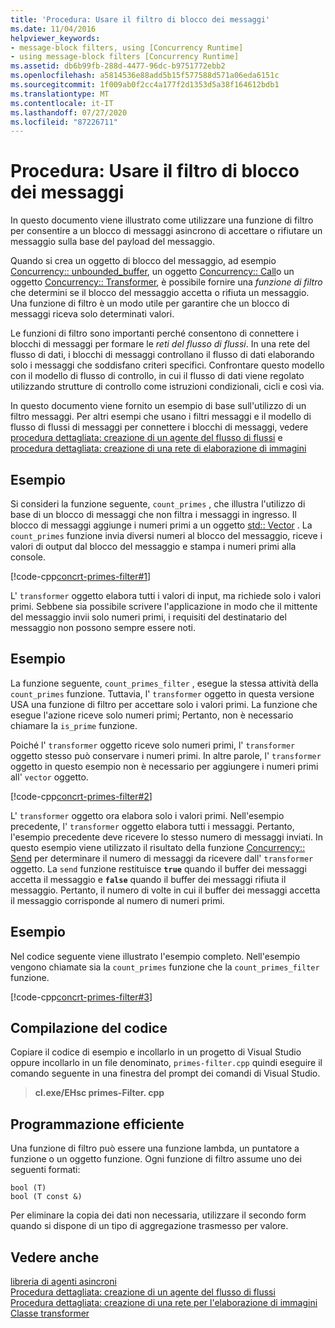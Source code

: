 ```yaml
---
title: 'Procedura: Usare il filtro di blocco dei messaggi'
ms.date: 11/04/2016
helpviewer_keywords:
- message-block filters, using [Concurrency Runtime]
- using message-block filters [Concurrency Runtime]
ms.assetid: db6b99fb-288d-4477-96dc-b9751772ebb2
ms.openlocfilehash: a5814536e88add5b15f577588d571a06eda6151c
ms.sourcegitcommit: 1f009ab0f2cc4a177f2d1353d5a38f164612bdb1
ms.translationtype: MT
ms.contentlocale: it-IT
ms.lasthandoff: 07/27/2020
ms.locfileid: "87226711"
---
```

# <a name="how-to-use-a-message-block-filter"></a>Procedura: Usare il filtro di blocco dei messaggi

In questo documento viene illustrato come utilizzare una funzione di filtro per consentire a un blocco di messaggi asincrono di accettare o rifiutare un messaggio sulla base del payload del messaggio.

Quando si crea un oggetto di blocco del messaggio, ad esempio [Concurrency:: unbounded_buffer](reference/unbounded-buffer-class.md), un oggetto [Concurrency:: Call](../../parallel/concrt/reference/call-class.md)o un oggetto [Concurrency:: Transformer](../../parallel/concrt/reference/transformer-class.md), è possibile fornire una *funzione di filtro* che determini se il blocco del messaggio accetta o rifiuta un messaggio. Una funzione di filtro è un modo utile per garantire che un blocco di messaggi riceva solo determinati valori.

Le funzioni di filtro sono importanti perché consentono di connettere i blocchi di messaggi per formare le *reti del flusso di flussi*. In una rete del flusso di dati, i blocchi di messaggi controllano il flusso di dati elaborando solo i messaggi che soddisfano criteri specifici. Confrontare questo modello con il modello di flusso di controllo, in cui il flusso di dati viene regolato utilizzando strutture di controllo come istruzioni condizionali, cicli e così via.

In questo documento viene fornito un esempio di base sull'utilizzo di un filtro messaggi. Per altri esempi che usano i filtri messaggi e il modello di flusso di flussi di messaggi per connettere i blocchi di messaggi, vedere [procedura dettagliata: creazione di un agente del flusso di flussi](../../parallel/concrt/walkthrough-creating-a-dataflow-agent.md) e [procedura dettagliata: creazione di una rete di elaborazione di immagini](../../parallel/concrt/walkthrough-creating-an-image-processing-network.md)

## <a name="example"></a>Esempio

Si consideri la funzione seguente, `count_primes` , che illustra l'utilizzo di base di un blocco di messaggi che non filtra i messaggi in ingresso. Il blocco di messaggi aggiunge i numeri primi a un oggetto [std:: Vector](../../standard-library/vector-class.md) . La `count_primes` funzione invia diversi numeri al blocco del messaggio, riceve i valori di output dal blocco del messaggio e stampa i numeri primi alla console.

[!code-cpp[concrt-primes-filter#1](../../parallel/concrt/codesnippet/cpp/how-to-use-a-message-block-filter_1.cpp)]

L' `transformer` oggetto elabora tutti i valori di input, ma richiede solo i valori primi. Sebbene sia possibile scrivere l'applicazione in modo che il mittente del messaggio invii solo numeri primi, i requisiti del destinatario del messaggio non possono sempre essere noti.

## <a name="example"></a>Esempio

La funzione seguente, `count_primes_filter` , esegue la stessa attività della `count_primes` funzione. Tuttavia, l' `transformer` oggetto in questa versione USA una funzione di filtro per accettare solo i valori primi. La funzione che esegue l'azione riceve solo numeri primi; Pertanto, non è necessario chiamare la `is_prime` funzione.

Poiché l' `transformer` oggetto riceve solo numeri primi, l' `transformer` oggetto stesso può conservare i numeri primi. In altre parole, l' `transformer` oggetto in questo esempio non è necessario per aggiungere i numeri primi all' `vector` oggetto.

[!code-cpp[concrt-primes-filter#2](../../parallel/concrt/codesnippet/cpp/how-to-use-a-message-block-filter_2.cpp)]

L' `transformer` oggetto ora elabora solo i valori primi. Nell'esempio precedente, l' `transformer` oggetto elabora tutti i messaggi. Pertanto, l'esempio precedente deve ricevere lo stesso numero di messaggi inviati. In questo esempio viene utilizzato il risultato della funzione [Concurrency:: Send](reference/concurrency-namespace-functions.md#send) per determinare il numero di messaggi da ricevere dall' `transformer` oggetto. La `send` funzione restituisce **`true`** quando il buffer dei messaggi accetta il messaggio e **`false`** quando il buffer dei messaggi rifiuta il messaggio. Pertanto, il numero di volte in cui il buffer dei messaggi accetta il messaggio corrisponde al numero di numeri primi.

## <a name="example"></a>Esempio

Nel codice seguente viene illustrato l'esempio completo. Nell'esempio vengono chiamate sia la `count_primes` funzione che la `count_primes_filter` funzione.

[!code-cpp[concrt-primes-filter#3](../../parallel/concrt/codesnippet/cpp/how-to-use-a-message-block-filter_3.cpp)]

## <a name="compiling-the-code"></a>Compilazione del codice

Copiare il codice di esempio e incollarlo in un progetto di Visual Studio oppure incollarlo in un file denominato, `primes-filter.cpp` quindi eseguire il comando seguente in una finestra del prompt dei comandi di Visual Studio.

> **cl.exe/EHsc primes-Filter. cpp**

## <a name="robust-programming"></a>Programmazione efficiente

Una funzione di filtro può essere una funzione lambda, un puntatore a funzione o un oggetto funzione. Ogni funzione di filtro assume uno dei seguenti formati:

```Output
bool (T)
bool (T const &)
```

Per eliminare la copia dei dati non necessaria, utilizzare il secondo form quando si dispone di un tipo di aggregazione trasmesso per valore.

## <a name="see-also"></a>Vedere anche

[libreria di agenti asincroni](../../parallel/concrt/asynchronous-agents-library.md)<br/>
[Procedura dettagliata: creazione di un agente del flusso di flussi](../../parallel/concrt/walkthrough-creating-a-dataflow-agent.md)<br/>
[Procedura dettagliata: creazione di una rete per l'elaborazione di immagini](../../parallel/concrt/walkthrough-creating-an-image-processing-network.md)<br/>
[Classe transformer](../../parallel/concrt/reference/transformer-class.md)
